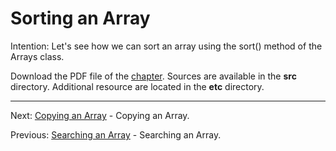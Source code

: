 # Sorting an Array

Intention: Let's see how we can sort an array using the sort() method of the Arrays class.

Download the PDF file of the [chapter](chapter_37.pdf). Sources are available in the <b>src</b> directory. 
Additional resource are located in the <b>etc</b> directory.

<hr>

Next: [Copying an Array](chapter_38.md "Copying an Array") - Copying an Array.

Previous: [Searching an Array](chapter_36.md "Searching an Array") - Searching an Array.